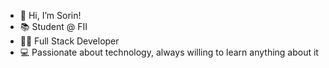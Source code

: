 - 👋 Hi, I’m Sorin!
- 📚 Student @ FII
- 👨‍💻 Full Stack Developer
- 💻 Passionate about technology, always willing to learn anything about it

<!---
SorinGreu23/SorinGreu23 is a ✨ special ✨ repository because its `README.md` (this file) appears on your GitHub profile.
You can click the Preview link to take a look at your changes.
--->
